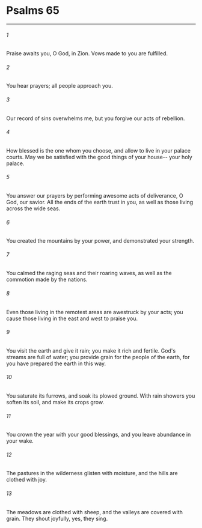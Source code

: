 # Psalms 65
***



###### 1 
Praise awaits you, O God, in Zion. Vows made to you are fulfilled. 

###### 2 
You hear prayers; all people approach you. 

###### 3 
Our record of sins overwhelms me, but you forgive our acts of rebellion. 

###### 4 
How blessed is the one whom you choose, and allow to live in your palace courts. May we be satisfied with the good things of your house-- your holy palace. 

###### 5 
You answer our prayers by performing awesome acts of deliverance, O God, our savior. All the ends of the earth trust in you, as well as those living across the wide seas. 

###### 6 
You created the mountains by your power, and demonstrated your strength. 

###### 7 
You calmed the raging seas and their roaring waves, as well as the commotion made by the nations. 

###### 8 
Even those living in the remotest areas are awestruck by your acts; you cause those living in the east and west to praise you. 

###### 9 
You visit the earth and give it rain; you make it rich and fertile. God's streams are full of water; you provide grain for the people of the earth, for you have prepared the earth in this way. 

###### 10 
You saturate its furrows, and soak its plowed ground. With rain showers you soften its soil, and make its crops grow. 

###### 11 
You crown the year with your good blessings, and you leave abundance in your wake. 

###### 12 
The pastures in the wilderness glisten with moisture, and the hills are clothed with joy. 

###### 13 
The meadows are clothed with sheep, and the valleys are covered with grain. They shout joyfully, yes, they sing.
